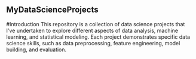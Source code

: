 ## MyDataScienceProjects
#Introduction
This repository is a collection of data science projects that I've undertaken to explore different aspects of data analysis, machine learning, and statistical modeling. Each project demonstrates specific data science skills, such as data preprocessing, feature engineering, model building, and evaluation.
